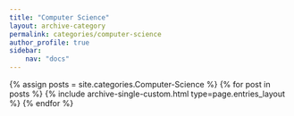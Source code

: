 ```yaml
---
title: "Computer Science"
layout: archive-category
permalink: categories/computer-science
author_profile: true
sidebar:
    nav: "docs"    
---
```


{% assign posts = site.categories.Computer-Science %}
{% for post in posts %} {% include archive-single-custom.html type=page.entries_layout %} {% endfor %}
